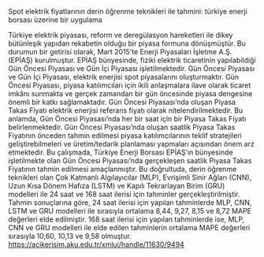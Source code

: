 Spot elektrik fiyatlarının derin öğrenme teknikleri ile tahmini: türkiye enerji borsası üzerine bir uygulama

Türkiye elektrik piyasası, reform ve deregülasyon hareketleri ile dikey bütünleşik yapıdan rekabetin olduğu bir piyasa formuna dönüşmüştür. Bu durumun bir getirisi olarak, Mart 2015’te Enerji Piyasaları İşletme A.Ş. (EPİAŞ) kurulmuştur. EPİAŞ bünyesinde, fiziki elektrik ticaretinin yapılabildiği Gün Öncesi Piyasası ve Gün İçi Piyasası işletilmektedir. Gün Öncesi Piyasası ve Gün İçi Piyasası, elektrik enerjisi spot piyasalarını oluşturmaktır. Gün Öncesi Piyasası, piyasa katılımcıları için ikili anlaşmalara ilave olarak ticaret imkânı sunmakta ve gerçek zamandan bir gün öncesinde piyasa dengesine önemli bir katkı sağlamaktadır. Gün Öncesi Piyasası’nda oluşan Piyasa Takas Fiyatı elektrik enerjisi referans fiyatı olarak nitelendirilmektedir. Bu anlamda, Gün Öncesi Piyasası’nda her bir saat için bir Piyasa Takas Fiyatı belirlenmektedir. Gün Öncesi Piyasası’nda oluşan saatlik Piyasa Takas Fiyatının önceden tahmin edilmesi piyasa katılımcılarının teklif stratejileri geliştirebilmeleri ve üretim/tedarik planlaması yapmaları açısından önem arz etmektedir. Bu çalışmada, Türkiye Enerji Borsası EPİAŞ’ın bünyesinde işletilmekte olan Gün Öncesi Piyasası’nda gerçekleşen saatlik Piyasa Takas Fiyatının tahmin edilmesi amaçlanmıştır. Bu doğrultuda, derin öğrenme teknikleri olan Çok Katmanlı Algılayıcılar (MLP), Evrişimli Sinir Ağları (CNN), Uzun Kısa Dönem Hafıza (LSTM) ve Kapılı Tekrarlayan Birim (GRU) modelleri ile 24 saat ve 168 saat ilerisi için tahminler gerçekleştirilmiştir. Tahmin sonuçlarına göre, 24 saat ilerisi için yapılan tahminlerde MLP, CNN, LSTM ve GRU modelleri ile sırasıyla ortalama 8,44, 9,27, 8,15 ve 8,72 MAPE değerleri elde edilmiştir. 168 saat ilerisi için yapılan tahminlerde ise, MLP, CNN ve GRU modelleri ile elde edilen tahminlerin ortalama MAPE değerleri sırasıyla 10,60, 10,13 ve 9,58 olmuştur.
https://acikerisim.aku.edu.tr/xmlui/handle/11630/9494

